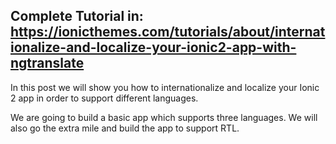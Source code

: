 ## Complete Tutorial in: https://ionicthemes.com/tutorials/about/internationalize-and-localize-your-ionic2-app-with-ngtranslate

In this post we will show you how to internationalize and localize your Ionic 2 app in order to support different languages.

We are going to build a basic app which supports three languages. We will also go the extra mile and build the app to support RTL.
